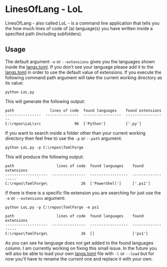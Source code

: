 # LinesOfLang - LoL
LinesOfLang - also called LoL - is a command line application that tells you the how much lines of code of (a) language(s) you have written inside a specified path (including subfolders).

## Usage
The default argument ```-e``` or ```--extensions``` gives you the languages shown inside the [langs.toml](./src/langs.toml). If you don't see your language please add it to the [langs.toml](./src/langs.toml) in order to use the default value of extensions. If you execute the following command path argument will take the current working directory as its value:
```
python LoL.py
```
This will generate the following output:
```
path                lines of code  found languages    found extensions
----------------  ---------------  -----------------  ------------------
C:\repos\LoL\src               96  ['Python']         ['.py']
```

If you want to search inside a folder other than your current working directory then feel free to use the ```-p``` or ```--path``` argument:
```
python LoL.py -p C:\repos\TomlForge
```
This will produce the following output:
```
path                   lines of code  found languages    found extensions
-------------------  ---------------  -----------------  ------------------
C:\repos\TomlForge\               26  ['PowerShell']     ['.ps1']
```

If there is there is a specific file extension you are searching for just use the ```-e``` or ```--extensions``` argument:
```
python LoL.py -p C:\repos\TomlForge -e ps1
```
```
path                   lines of code  found languages    found extensions
-------------------  ---------------  -----------------  ------------------
C:\repos\TomlForge\               26  []                 ['ps1']
```

As you can see he language does not get added to the found languages column. I am currently working on fixing this small issue. In the future you will also be able to load your own [langs.toml](./src/langs.toml) file with ```-l``` or ```--load``` but for now you'll have to rename the current one and replace it with your own.
